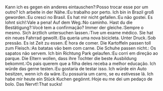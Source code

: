 Kann ich es gegen ein anderes eintauschen?:Posso trocar esse por um outro?
Ich arbeite in der Nähe.:Eu trabalho por perto.
Ich bin in Brazil groß geworden.:Eu cresci no Brasil.
Es hat mir nicht gefallen.:Eu não gostei.
Es lohnt sich!:Vale a pena!
Auf dem Weg.:No caminho.
Hast du die Bestätigung?:Você tem a confirmação?
Immer der gleiche.:Sempre o mesmo.
Sich ärztlich untersuchen lassen.:Tive um exame médico.
Sie hat ein neues Fahrrad gewollt.:Ela queria uma nova bicicleta.
Unter Druck.:Sob pressão.
Es ist Zeit zu essen.:É hora de comer.
Die Kartoffeln passen toll zum Fleisch.:As batatas vão bem com carne.
Die Schuhe passen nicht.: Os sapatos não servem.
Ich bin Richtung Park gelaufen.:Eu corri em direção ao parque.
Die Eltern wollen, dass ihre Tochter die beste Ausbildung bekommt.:Os pais querem que a filha deles receba a melhor educação.
Ich würde das gerne testen.:Eu gostaria de testar isso.
Ich würde ein Auto besitzen, wenn ich da wäre.:Eu possuiria um carro, se eu estivesse lá.
Ich habe mir heute ein Stück Kuchen gegönnt.:Hoje eu me dei um pedaço de bolo.
Das Nervt!:That sucks!